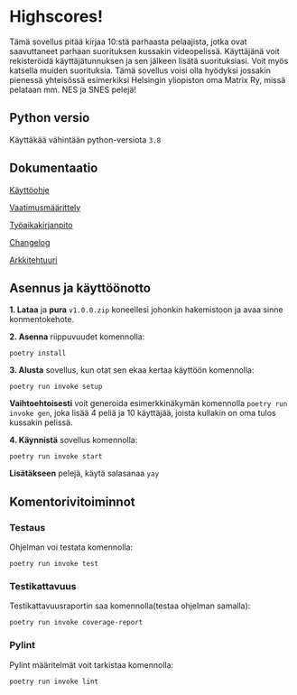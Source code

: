# Highscores!
Tämä sovellus pitää kirjaa 10:stä parhaasta pelaajista, jotka ovat saavuttaneet parhaan suorituksen kussakin videopelissä. Käyttäjänä voit rekisteröidä käyttäjätunnuksen ja sen jälkeen lisätä suorituksiasi. Voit myös katsella muiden suorituksia. Tämä sovellus voisi olla hyödyksi jossakin pienessä yhteisössä esimerkiksi Helsingin yliopiston oma Matrix Ry, missä pelataan mm. NES ja SNES pelejä!


## Python versio
Käyttäkää vähintään python-versiota ```3.8```


## Dokumentaatio

[Käyttöohje](https://github.com/CrackPapaXtreme/ot-harjoitustyo/blob/master/dokumentaatio/kayttoohje.md)

[Vaatimusmäärittely](https://github.com/CrackPapaXtreme/ot-harjoitustyo/blob/master/dokumentaatio/vaatimusmaarittely.md)

[Työaikakirjanpito](https://github.com/CrackPapaXtreme/ot-harjoitustyo/blob/master/dokumentaatio/tyoaikakirjanpito.md)

[Changelog](https://github.com/CrackPapaXtreme/ot-harjoitustyo/blob/master/dokumentaatio/changelog.md)

[Arkkitehtuuri](https://github.com/CrackPapaXtreme/ot-harjoitustyo/blob/master/dokumentaatio/arkkitehtuuri.md)


## Asennus ja käyttöönotto

__1. Lataa__ ja __pura__ ```v1.0.0.zip``` koneellesi johonkin hakemistoon ja avaa sinne konmentokehote.

__2. Asenna__ riippuvuudet komennolla:
```
poetry install
```

__3. Alusta__ sovellus, kun otat sen ekaa kertaa käyttöön komennolla:
```
poetry run invoke setup
```

__Vaihtoehtoisesti__ voit generoida esimerkkinäkymän komennolla ```poetry run invoke gen```, joka lisää 4 peliä ja 10 käyttäjää, joista kullakin on oma tulos kussakin pelissä.

__4. Käynnistä__ sovellus komennolla:
```
poetry run invoke start
```
__Lisätäkseen__ pelejä, käytä salasanaa `yay`


## Komentorivitoiminnot

### Testaus
Ohjelman voi testata komennolla:
```
poetry run invoke test
```
### Testikattavuus
Testikattavuusraportin saa komennolla(testaa ohjelman samalla):
```
poetry run invoke coverage-report
```

### Pylint
Pylint määritelmät voit tarkistaa komennolla:
```
poetry run invoke lint
```
